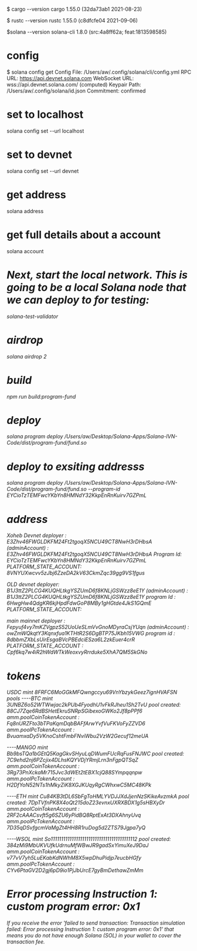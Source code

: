 $ cargo --version
cargo 1.55.0 (32da73ab1 2021-08-23)

$ rustc --version
rustc 1.55.0 (c8dfcfe04 2021-09-06)

$solana --version
solana-cli 1.8.0 (src:4a8ff62a; feat:1813598585)

# config
$ solana config get
Config File: /Users/aw/.config/solana/cli/config.yml
RPC URL: https://api.devnet.solana.com 
WebSocket URL: wss://api.devnet.solana.com/ (computed)
Keypair Path: /Users/aw/.config/solana/id.json 
Commitment: confirmed 

# set to localhost
solana config set --url localhost

# set to devnet
solana config set --url devnet

# get address 
solana address

# get full details about a account
solana account <address from above>

# Next, start the local network. This is going to be a local Solana node that we can deploy to for testing:
solana-test-validator

# airdrop
solana airdrop 2

# build
npm run build:program-fund
# deploy 
solana program deploy /Users/aw/Desktop/Solana-Apps/Solana-IVN-Code/dist/program-fund/fund.so

# deploy to exsiting addresss
solana program deploy /Users/aw/Desktop/Solana-Apps/Solana-IVN-Code/dist/program-fund/fund.so --program-id  EYCioTzTEMFwcYKbYn8HMNdY32KkpEnRnKuirv7GZPmL


# address

Xoheb Devnet deployer : E3Zhv46FWGLDKFM24Ft2tgoqX5NCU49CT8NwH3rDHbsA
(adminAccount) : E3Zhv46FWGLDKFM24Ft2tgoqX5NCU49CT8NwH3rDHbsA
Program Id: EYCioTzTEMFwcYKbYn8HMNdY32KkpEnRnKuirv7GZPmL
PLATFORM_STATE_ACCOUNT: 8VNYUXwcvv5zJbj6ZzeDA2kV63CkmZqc39gg9VS1fgus

OLD devnet deployer: B1J3ttZ2PLCG4KUQHLtkgYSZUmD6f8KNLjGSWzz8eE1Y
(adminAccount) : B1J3ttZ2PLCG4KUQHLtkgYSZUmD6f8KNLjGSWzz8eE1Y
program Id : 6HwgHw4QdgKR6kjHpdFdwGoP8MBy1gHGtde4JkS1GQmE
PLATFORM_STATE_ACCOUNT: 

main mainnet 
deployer : Fepyuf4vy7mKZVgpzS52UoUeSLmVvGnoMDyraCsjYUqn
(adminAccount) : owZmWQkqtY3Kqnxfua1KTHtR2S6DgBTP75JKbh15VWG
program id : 8dbbmZXbLsUirEsgaBVcPBEdciESza6L2zkEuer4crR 
PLATFORM_STATE_ACCOUNT : Cpf6kq7w4iR2hWdWTkWeoxvyRrrduke5XhA7QM5SkGNo


# tokens 
USDC  mint 8FRFC6MoGGkMFQwngccyu69VnYbzykGeez7ignHVAFSN
pools 
----BTC mint 3UNBZ6o52WTWwjac2kPUb4FyodhU1vFkRJheu1Sh2TvU
pool created: 88CJ7Zqe6RdBSHetEkruSNRpSGibexoGWKo2Jf8pPPf6
amm.poolCoinTokenAccount : Fq8nURZFto3bTPaKqmDqbBAFfArwYvfVuFKVoFyZZVD6
amm.poolPcTokenAccount : BvuamxaDy5VKnoCshtFmbFNviWbu2VzW2Gecuf12meUA

----MANGO mint  Bb9bsTQa1bGEtQ5KagGkvSHyuLqDWumFUcRqFusFNJWC
pool created: 7C9ehd2nj6PZcjix4DLhsKQYVDjYRmjLrn3nFgpQTSqZ
amm.poolCoinTokenAccount : 3Rg73PnXckaMr715Jvc3dWEt2tEBX1cjQ88SYmpqqnpw
amm.poolPcTokenAccount : H2DfYoN52NTs1hMkyZiK8XGJKUqyRgCWhxwC5MC48KPk

----ETH mint Cu84KB3tDL6SbFgToHMLYVDJJXdJjenNzSKikeAvzmkA
pool created: 7DpTVfnPK8X4oQt215doZ23evnxUXRXBDX1g5sHBXyDr
amm.poolCoinTokenAccount : 2RF2cAAACsvft5g6SZU6yPidBQ8RptExAt3DXAhnyUvq
amm.poolPcTokenAccount : 7D35qDSvfgcmVaMgZt4HH8R1ruDog5d2ZTS79Jgpa7yQ

----WSOL mint So11111111111111111111111111111111111111112
pool created: 384zMi9MbUKVUfkUdrnuMfWBwJR9gadSxYimuXeJ9DaJ
amm.poolCoinTokenAccount : v77vV7yh5LuEKabKdNWhM8X5wpDhuPidjp7eucbHGfy
amm.poolPcTokenAccount : CYv6PtaGV2D2gj6pD9io1PjJbUrcE7gyBmDethawZmMm



# Error processing Instruction 1: custom program error: 0x1
If you receive the error 'failed to send transaction: Transaction simulation failed: Error processing Instruction 1: custom program error: 0x1' that means you do not have enough Solana (SOL) in your wallet to cover the transaction fee.
